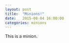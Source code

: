 ```yaml
---
layout: post
title:  "Minions!"
date:   2015-08-04 16:00:00
categories: minions
---
```

This is a minion.
